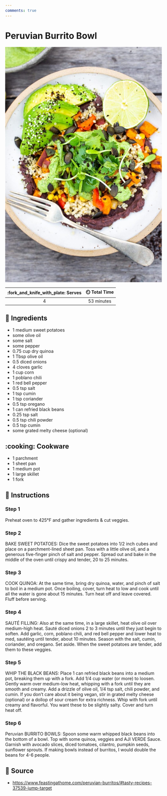 ```yaml
---
comments: true
---
```

# Peruvian Burrito Bowl

![Peruvian Burrito Bowl](../assets/images/peruvian-burrito-bowl.jpg)

| :fork_and_knife_with_plate: Serves | :timer_clock: Total Time |
|:----------------------------------:|:-----------------------: |
| 4 | 53 minutes |

## :salt: Ingredients

- 1 medium sweet potatoes
- some olive oil
- some salt
- some pepper
- 0.75 cup dry quinoa
- 1 Tbsp olive oil
- 0.5 diced onions
- 4 cloves garlic
- 1 cup corn
- 1 poblano chili
- 1 red bell pepper
- 0.5 tsp salt
- 1 tsp cumin
- 1 tsp coriander
- 0.5 tsp oregano
- 1 can refried black beans
- 0.25 tsp salt
- 0.5 tsp chili powder
- 0.5 tsp cumin
- some grated melty cheese (optional)

## :cooking: Cookware

- 1 parchment
- 1 sheet pan
- 1 medium pot
- 1 large skillet
- 1 fork

## :pencil: Instructions

### Step 1

Preheat oven to 425°F and gather ingredients & cut veggies.

### Step 2

BAKE SWEET POTATOES: Dice the sweet potatoes into 1/2 inch cubes and place on a parchment-lined sheet pan. Toss with a
little olive oil, and a generous five-finger pinch of salt and pepper. Spread out and bake in the middle of the oven
until crispy and tender, 20 to 25 minutes.

### Step 3

COOK QUINOA: At the same time, bring dry quinoa, water, and pinch of salt to boil in a medium pot. Once boiling, cover,
turn heat to low and cook until all the water is gone about 15 minutes. Turn heat off and leave covered. Fluff before
serving.

### Step 4

SAUTÉ FILLING: Also at the same time, in a large skillet, heat olive oil over medium-high heat. Sauté diced onions 2 to
3 minutes until they just begin to soften. Add garlic, corn, poblano chili, and red bell pepper and lower heat to med,
sautéing until tender, about 10 minutes. Season with the salt, cumin, coriander, and oregano. Set aside. When the sweet
potatoes are tender, add them to these veggies.

### Step 5

WHIP THE BLACK BEANS: Place 1 can refried black beans into a medium pot, breaking them up with a fork. Add 1/4 cup water
(or more) to loosen. Gently warm over medium-low heat, whipping with a fork until they are smooth and creamy. Add a
drizzle of olive oil, 1/4 tsp salt, chili powder, and cumin. If you don’t care about it being vegan, stir in grated
melty cheese (optional) or a dollop of sour cream for extra richness. Whip with fork until creamy and flavorful. You
want these to be slightly salty. Cover and turn heat off.

### Step 6

Peruvian BURRITO BOWLS: Spoon some warm whipped black beans into the bottom of a bowl. Top with some quinoa, veggies and
AJI VERDE Sauce. Garnish with avocado slices, diced tomatoes, cilantro, pumpkin seeds, sunflower sprouts. If making
bowls instead of burritos, I would double the beans for 4-6 people.

## :link: Source

- <https://www.feastingathome.com/peruvian-burritos/#tasty-recipes-37539-jump-target>
